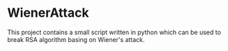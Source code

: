 # WienerAttack

This project contains a small script written in python which can be used to break RSA algorithm basing on Wiener's attack.

